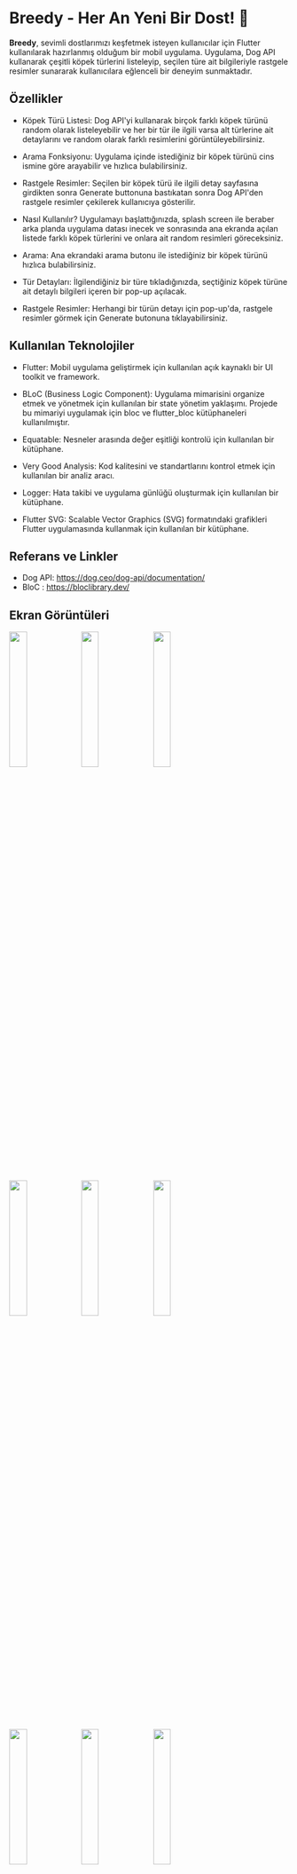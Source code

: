 # Breedy - Her An Yeni Bir Dost! 🐾

**Breedy**, sevimli dostlarımızı keşfetmek isteyen kullanıcılar için Flutter kullanılarak hazırlanmış olduğum bir mobil uygulama. Uygulama, Dog API kullanarak çeşitli köpek türlerini listeleyip, seçilen türe ait bilgileriyle rastgele resimler sunararak kullanıcılara eğlenceli bir deneyim sunmaktadır.

## Özellikler
- Köpek Türü Listesi: Dog API'yi kullanarak birçok farklı köpek türünü random olarak listeleyebilir ve her bir tür ile ilgili varsa alt türlerine ait detaylarını ve random olarak farklı resimlerini görüntüleyebilirsiniz.

- Arama Fonksiyonu: Uygulama içinde istediğiniz bir köpek türünü cins ismine göre arayabilir ve hızlıca bulabilirsiniz.

- Rastgele Resimler: Seçilen bir köpek türü ile ilgili detay sayfasına girdikten sonra Generate buttonuna bastıkatan sonra Dog API'den rastgele resimler çekilerek kullanıcıya gösterilir.

- Nasıl Kullanılır?
Uygulamayı başlattığınızda, splash screen ile beraber arka planda uygulama datası inecek ve sonrasında ana ekranda açılan listede farklı köpek türlerini ve onlara ait random resimleri göreceksiniz.

- Arama: Ana ekrandaki arama butonu ile istediğiniz bir köpek türünü hızlıca bulabilirsiniz.

- Tür Detayları: İlgilendiğiniz bir türe tıkladığınızda, seçtiğiniz köpek türüne ait detaylı bilgileri içeren bir pop-up açılacak.

- Rastgele Resimler: Herhangi bir türün detayı için pop-up'da, rastgele resimler görmek için Generate butonuna tıklayabilirsiniz.


## Kullanılan Teknolojiler
- Flutter: Mobil uygulama geliştirmek için kullanılan açık kaynaklı bir UI toolkit ve framework.

- BLoC (Business Logic Component): Uygulama mimarisini organize etmek ve yönetmek için kullanılan bir state yönetim yaklaşımı. Projede bu mimariyi uygulamak için bloc ve flutter_bloc kütüphaneleri kullanılmıştır.

- Equatable: Nesneler arasında değer eşitliği kontrolü için kullanılan bir kütüphane.

- Very Good Analysis: Kod kalitesini ve standartlarını kontrol etmek için kullanılan bir analiz aracı.

- Logger: Hata takibi ve uygulama günlüğü oluşturmak için kullanılan bir kütüphane.

- Flutter SVG: Scalable Vector Graphics (SVG) formatındaki grafikleri Flutter uygulamasında kullanmak için kullanılan bir kütüphane.

## Referans ve Linkler
- Dog API: https://dog.ceo/dog-api/documentation/
- BloC : https://bloclibrary.dev/

## Ekran Görüntüleri

<p float="left">
  <img src="https://github.com/caganbicakci/Breedy/assets/44499663/e57d4e5b-c20b-4fd7-bd8a-ec80ee90c192" width="25%" height="25%"/>
  <img src="https://github.com/caganbicakci/Breedy/assets/44499663/43102dce-7a6a-421a-820a-733198fe4883" width="25%" height="25%"/>
  <img src="https://github.com/caganbicakci/Breedy/assets/44499663/8742b8ba-e8b1-4067-b832-b769c2bda575" width="25%" height="25%"/>
</p>

<p float="left">
  <img src="https://github.com/caganbicakci/Breedy/assets/44499663/adcff32d-143a-4e7b-b9cc-ba1648dc981d" width="25%" height="25%"/>
  <img src="https://github.com/caganbicakci/Breedy/assets/44499663/3e8d4e5f-06e7-42ad-a9a2-98c8520728df" width="25%" height="25%"/>
  <img src="https://github.com/caganbicakci/Breedy/assets/44499663/0636e59c-a7f0-4cdb-9470-f2a05aa19d81" width="25%" height="25%"/>
</p>

<p float="left">
  <img src="https://github.com/caganbicakci/Breedy/assets/44499663/e36f800b-90a3-46ea-a384-da8b176eb6d6" width="25%" height="25%"/>
  <img src="https://github.com/caganbicakci/Breedy/assets/44499663/7f28cff1-49da-4ea6-8845-b55448891d60" width="25%" height="25%"/>
  <img src="https://github.com/caganbicakci/Breedy/assets/44499663/4708ff52-c11d-4774-a6d1-aa042a0d4c9c" width="25%" height="25%"/>
  <img src="https://github.com/caganbicakci/Breedy/assets/44499663/558aba6b-f0eb-42b0-bbcd-00c24d118603" width="25%" height="25%"/>
</p>


